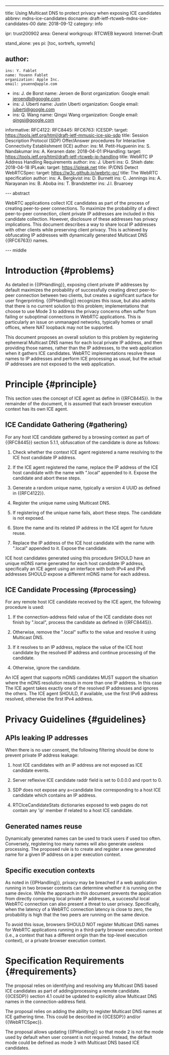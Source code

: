 ---
title: Using Multicast DNS to protect privacy when exposing ICE candidates
abbrev: mdns-ice-candidates
docname: draft-ietf-rtcweb-mdns-ice-candidates-00
date: 2018-09-12
category: info

ipr: trust200902
area: General
workgroup: RTCWEB
keyword: Internet-Draft

stand_alone: yes
pi: [toc, sortrefs, symrefs]

author:
 -
    ins: Y. Fablet
    name: Youenn Fablet
    organization: Apple Inc.
    email: youenn@apple.com
 -
    ins: J. de Borst
    name: Jeroen de Borst
    organization: Google
    email: jeroendb@google.com
 -
    ins: J. Uberti
    name: Justin Uberti
    organization: Google
    email: juberti@google.com
 -
    ins: Q. Wang
    name: Qingsi Wang
    organization: Google
    email: qingsi@google.com

informative:
  RFC4122:
  RFC8445:
  RFC6763:
  ICESDP:
    target: https://tools.ietf.org/html/draft-ietf-mmusic-ice-sip-sdp
    title: Session Description Protocol (SDP) Offer/Answer procedures for Interactive Connectivity Establishment (ICE)
    author:
      ins: M. Petit-Huguenin
      ins: S. Nandakumar
      ins: A. Keranen
    date: 2018-04-01
  IPHandling:
    target: https://tools.ietf.org/html/draft-ietf-rtcweb-ip-handling
    title:  WebRTC IP Address Handling Requirements
    author:
      ins: J. Uberti
      ins: G. Shieh
    date: 2018-04-18
  IPLeak:
    target: https://ipleak.net
    title:  IP/DNS Detect
  WebRTCSpec:
    target: https://w3c.github.io/webrtc-pc/
    title:  The WebRTC specification
    author:
      ins: A. Bergkvist
      ins: D. Burnett
      ins: C. Jennings
      ins: A. Narayanan
      ins: B. Aboba
      ins: T. Brandstetter
      ins: J.I. Bruaroey

--- abstract

WebRTC applications collect ICE candidates as part of the process of creating
peer-to-peer connections. To maximize the probability of a direct peer-to-peer
connection, client private IP addresses are included in this candidate
collection. However, disclosure of these addresses has privacy implications.
This document describes a way to share local IP addresses with other clients
while preserving client privacy. This is achieved by obfuscating IP addresses
with dynamically generated Multicast DNS {{RFC6763}} names.

--- middle

Introduction {#problems}
============

As detailed in {{IPHandling}}, exposing client private IP addresses by default
maximizes the probability of successfully creating direct peer-to-peer
connection between two clients, but creates a significant surface for user
fingerprinting. {{IPHandling}} recognizes this issue, but also admits that there
is no current solution to this problem; implementations that choose to use
Mode 3 to address the privacy concerns often suffer from failing or suboptimal
connections in WebRTC applications. This is particularly an issue on unmanaged
networks, typically homes or small offices, where NAT loopback may not be
supported.

This document proposes an overall solution to this problem by registering
ephemeral Multicast DNS names for each local private IP address, and then
providing those names, rather than the IP addresses, to the web application
when it gathers ICE candidates. WebRTC implementations resolve these names
to IP addresses and perform ICE processing as usual, but the actual IP addresses
are not exposed to the web application.

Principle {#principle}
============

This section uses the concept of ICE agent as define in {{RFC8445}}.
In the remainder of the document, it is assumed that each browser execution context has its own ICE agent.

ICE Candidate Gathering {#gathering}
----------------------------

For any host ICE candidate gathered by a browsing context as part of {{RFC8445}} section 5.1.1, obfuscation of the candidate is done as follows:

1. Check whether the context ICE agent registered a name resolving to the ICE host candidate IP address.

2. If the ICE agent registered the name, replace the IP address of the ICE host candidate with the name with ".local" appended to it. Expose the candidate and abort these steps.

3. Generate a random unique name, typically a version 4 UUID as defined in {{RFC4122}}.

4. Register the unique name using Multicast DNS.

5. If registering of the unique name fails, abort these steps. The candidate is not exposed.

6. Store the name and its related IP address in the ICE agent for future reuse.

7. Replace the IP address of the ICE host candidate with the name with ".local" appended to it. Expose the candidate.

ICE host candidates generated using this procedure SHOULD have an unique mDNS name generated for each host candidate IP address, specifically an ICE agent using an interface with both IPv4 and IPv6 addresses SHOULD expose a different mDNS name for each address.

ICE Candidate Processing {#processing}
----------------------------

For any remote host ICE candidate received by the ICE agent, the following procedure is used:

1. If the connection-address field value of the ICE candidate does not finish by ".local", process the candidate as defined in {{RFC8445}}.

2. Otherwise, remove the ".local" suffix to the value and resolve it using Multicast DNS.

3. If it resolves to an IP address, replace the value of the ICE host candidate by the resolved IP address and continue processing of the candidate.

4. Otherwise, ignore the candidate.

An ICE agent that supports mDNS candidates MUST support the situation where the mDNS resolution resuts in more than one IP address. In this case The ICE agent takes exactly one of the resolved IP addresses and ignores the others. The ICE agent SHOULD, if available, use the first IPv6 address resolved, otherwise the first IPv4 address.

Privacy Guidelines {#guidelines}
============

APIs leaking IP addresses
----------------------------

When there is no user consent, the following filtering should be done to prevent private IP address leakage:

1. host ICE candidates with an IP address are not exposed as ICE candidate events.

2. Server reflexive ICE candidate raddr field is set to 0.0.0.0 and rport to 0.

3. SDP does not expose any a=candidate line corresponding to a host ICE candidate which contains an IP address.

4. RTCIceCandidateStats dictionaries exposed to web pages do not contain any 'ip' member if related to a host ICE candidate.

Generated names reuse
----------------------------

Dynamically generated names can be used to track users if used too often.
Conversely, registering too many names will also generate useless processing.
The proposed rule is to create and register a new generated name for a given IP address on a per execution context.

Specific execution contexts
----------------------------

As noted in {{IPHandling}}, privacy may be breached if a web application running
in two browser contexts can determine whether it is running on the same device.
While the approach in this document prevents the application from directly
comparing local private IP addresses, a successful local WebRTC connection
can also present a threat to user privacy. Specifically, when the latency of a
WebRTC connection latency is close to zero, the probability is high that the
two peers are running on the same device.

To avoid this issue, browsers SHOULD NOT register Multicast DNS names for
WebRTC applications running in a third-party browser execution context (i.e., a
context that has a different origin than the top-level execution context), or a
private browser execution context.

Specification Requirements {#requirements}
============

The proposal relies on identifying and resolving any Multicast DNS based ICE candidates as part of adding/processing a remote candidate.
{{ICESDP}} section 4.1 could be updated to explicitly allow Multicast DNS names in the connection-address field.

The proposal relies on adding the ability to register Multicast DNS names at ICE gathering time.
This could be described in {{ICESDP}} and/or {{WebRTCSpec}}.

The proposal allows updating {{IPHandling}} so that mode 2 is not the mode used by default when user consent is not required.
Instead, the default mode could be defined as mode 3 with Multicast DNS based ICE candidates.
